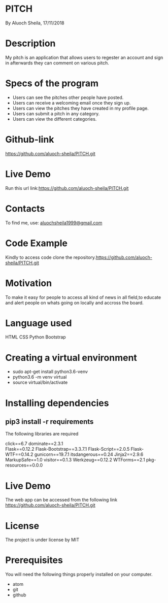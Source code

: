 # PITCH
By Aluoch Sheila, 17/11/2018

# Description
My pitch is an application that allows users to regester an account and sign in afterwards they can comment on various pitch.

# Specs of the program

* Users can see the pitches other people have posted.
* Users can receive a welcoming email once they sign up.
* Users can view the pitches they have created in my profile page.
* Users can submit a pitch in any category.
* Users can view the different categories.

# Github-link
https://github.com/aluoch-sheila/PITCH.git

# Live Demo

Run this url link:https://github.com/aluoch-sheila/PITCH.git
# Contacts
To find me, use: aluochsheila1999@gmail.com

# Code Example

Kindly to access code clone the repository.https://github.com/aluoch-sheila/PITCH.git

# Motivation

To make it easy for people to access all kind of news in all field,to educate and alert people on whats going on locally and accross the board.

# Language used

HTML
CSS
Python
Bootstrap

# Creating a virtual environment

* sudo apt-get install python3.6-venv
* python3.6 -m venv virtual
* source virtual/bin/activate

# Installing dependencies
## pip3 install -r requirements
The following libraries are required

click==6.7
dominate==2.3.1  
Flask==0.12.2
Flask-Bootstrap==3.3.7.1
Flask-Script==2.0.5
Flask-WTF==0.14.2
gunicorn==19.7.1
itsdangerous==0.24
Jinja2==2.9.6
MarkupSafe==1.0
visitor==0.1.3
Werkzeug==0.12.2
WTForms==2.1
pkg-resources==0.0.0

# Live Demo
The web app can be accessed from the following link https://github.com/aluoch-sheila/PITCH.git

# License
The project is under license by MIT

# Prerequisites
You will need the following things properly installed on your computer.

* atom
* git
* github
